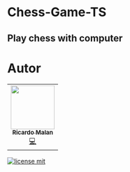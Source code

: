 # Chess-Game-TS

## Play chess with computer

# Autor

<table>
  <tr>
    <td align="center"><a href="https://github.com/ricardomalan"><img src="https://avatars.githubusercontent.com/u/53584223?v=4?s=100" width="100px;" alt=""/><br /><sub><b>Ricardo Malan</b></sub></a><br /><a href="https://github.com/ricardomalan/animesquiz/commits?author=ricardomalan" title="Code">💻</a>
    </td>
  </tr>
</table>

[![license mit](https://img.shields.io/badge/license-MIT-brightgreen?style=flat-square)](https://github.com/ricardomalan/Chess-Game-TS/blob/master/LICENSE)